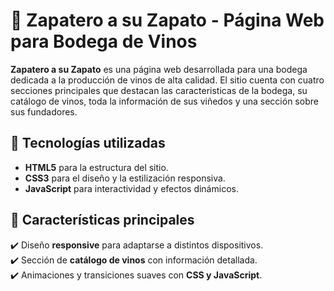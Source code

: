 # 🍷 Zapatero a su Zapato - Página Web para Bodega de Vinos

**Zapatero a su Zapato** es una página web desarrollada para una bodega dedicada a la producción de vinos de alta calidad. El sitio cuenta con cuatro secciones principales que destacan las caracteristicas de la bodega, su catálogo de vinos, toda la información de sus viñedos y una sección sobre sus fundadores.

## 🚀 Tecnologías utilizadas

- **HTML5** para la estructura del sitio.
- **CSS3** para el diseño y la estilización responsiva.
- **JavaScript** para interactividad y efectos dinámicos.

## 📌 Características principales

✔️ Diseño **responsive** para adaptarse a distintos dispositivos.  
✔️ Sección de **catálogo de vinos** con información detallada.  
✔️ Animaciones y transiciones suaves con **CSS y JavaScript**.
